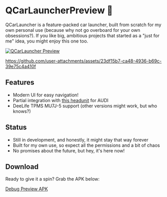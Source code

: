 # QCarLauncherPreview 🚗

QCarLauncher is a feature-packed car launcher, built from scratch for my own personal use (because why not go overboard for your own obsessions?). If you like big, ambitious projects that started as a "just for me" idea, you might enjoy this one too.

[![QCarLauncher Preview](https://github.com/user-attachments/assets/12f513d1-f4f1-4fda-855d-1c53664c9243)](https://github.com/user-attachments/assets/dd3a6145-b0eb-4aad-8e3b-6a620ddbf390)

https://github.com/user-attachments/assets/23df15b7-ca48-4936-b69c-39e75c4a410f






## Features
- Modern UI for easy navigation!
- Partial integration with [this headunit](https://pt.aliexpress.com/item/1005005875430250.html) for AUDI
- DeeLife TPMS MU7J-5 support (other versions might work, but who knows?)

## Status
- Still in development, and honestly, it might stay that way forever
- Built for my own use, so expect all the permissions and a bit of chaos
- No promises about the future, but hey, it's here now!

## Download
Ready to give it a spin? Grab the APK below:

[Debug Preview APK](https://github.com/raphaelquintao/QCarLauncherPreview/releases/download/0.0.1dev/QCarLauncher-ninja.quintao.qcarlauncher-debug.apk)
